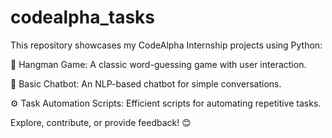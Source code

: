 # codealpha_tasks
This repository showcases my CodeAlpha Internship projects using Python: 

🔹 Hangman Game: A classic word-guessing game with user interaction. 

🤖 Basic Chatbot: An NLP-based chatbot for simple conversations. 

⚙️ Task Automation Scripts: Efficient scripts for automating repetitive tasks.  

Explore, contribute, or provide feedback! 😊
